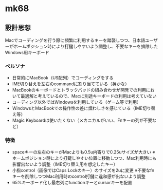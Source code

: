 # mk68

## 設計思想

Macでコーディングを行う際に頻繁に利用するキーを踏襲しつつ、日本語ユーザーがホームポジション時により打鍵しやすいよう調整し、不要なキーを排除したWindows用キーボード

### ペルソナ

* 日常的にMacBook（US配列）でコーディングをする
* IME切り替えを左右のcommandに割り当てている（英かな）
* MacBookのキーボードとトラックパッドの組み合わせが開発での利用において最適解と考えているので、Macに別途キーボードの利用は考えていない
* コーディング以外ではWindowsを利用している（ゲーム等で利用）
* WindowsとMacBookでの操作性の差に煩わしさを感じている（IME切り替え等）
* Magic Keyboardは使いたくない（メカニカルがいい、Fnキーの列が不要など）

### 特徴

* spaceキーの左右のキーがMacよりも0.5u内寄りで0.25uサイズが大きい ※ホームポジション時により打鍵しやすい位置に移動しつつ、Mac利用時にも影響出ないよう調整（IME切り替え用を想定したキー）
* 小指control（画像ではCaps Lockのキー）のサイズを2uに変更 ※不要なfnキーを削除しつつMac利用時のcontrol打鍵に違和感が出ないよう調整
* 65%キーボード化し最右列にfunctionキーとcursorキーを配置
